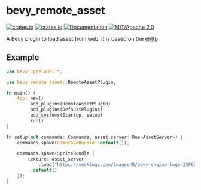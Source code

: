 # bevy_remote_asset

[![crates.io](https://img.shields.io/crates/v/bevy_remote_asset)](https://crates.io/crates/bevy_remote_asset)
[![crates.io](https://img.shields.io/crates/d/bevy_remote_asset)](https://crates.io/crates/bevy_cronjob)
[![Documentation](https://docs.rs/bevy_remote_asset/badge.svg)](https://docs.rs/bevy_remote_asset)
[![MIT/Apache 2.0](https://img.shields.io/badge/license-MIT%2FApache-blue.svg)](https://github.com/Seldom-SE/seldom_pixel#license)

 A Bevy plugin to load asset from web. It is based on the [ehttp](https://github.com/emilk/ehttp)

## Example

```rust
use bevy::prelude::*;

use bevy_remote_asset::RemoteAssetPlugin;

fn main() {
    App::new()
        .add_plugins(RemoteAssetPlugin)
        .add_plugins(DefaultPlugins)
        .add_systems(Startup, setup)
        .run()
}

fn setup(mut commands: Commands, asset_server: Res<AssetServer>) {
    commands.spawn(Camera2dBundle::default());

    commands.spawn(SpriteBundle {
        texture: asset_server
            .load("https://seeklogo.com/images/B/bevy-engine-logo-25F6DD58BF-seeklogo.com.png"),
        ..default()
    });
}

```